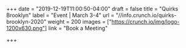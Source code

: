 +++
date = "2019-12-19T11:00:50-04:00"
draft = false
title = "Quirks Brooklyn"
label = "Event | March 3-4"
url = "//info.crunch.io/quirks-brooklyn-2020"
weight = 200
images = ["https://crunch.io/img/logo-1200x630.png"]
link = "Book a Meeting"

+++
